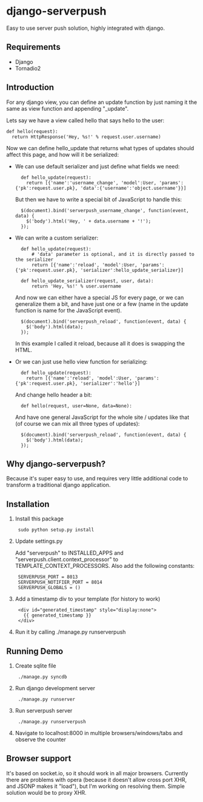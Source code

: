 django-serverpush
=================

Easy to use server push solution, highly integrated with django.

Requirements
------------

* Django
* Tornadio2

Introduction
------------

For any django view, you can define an update function by just naming it the
same as view function and appending "_update".

Lets say we have a view called hello that says hello to the user:

    def hello(request):
      return HttpResponse('Hey, %s!' % request.user.username)

Now we can define hello_update that returns what types of updates should affect
this page, and how will it be serialized:

* We can use default serializer and just define what fields we need:

        def hello_update(request):
          return [{'name':'username_change', 'model':User, 'params':{'pk':request.user.pk}, 'data':{'username':'object.username'}}]

    But then we have to write a special bit of JavaScript to handle this:

        $(document).bind('serverpush_username_change', function(event, data) {
          $('body').html('Hey, ' + data.username + '!');
        });

* We can write a custom serializer:

        def hello_update(request):
            # 'data' parameter is optional, and it is directly passed to the serializer
            return [{'name':'reload', 'model':User, 'params':{'pk':request.user.pk}, 'serializer':hello_update_serializer}]

        def hello_update_serializer(request, user, data):
            return 'Hey, %s!' % user.username

    And now we can either have a special JS for every page, or we can generalize
    them a bit, and have just one or a few (name in the update function is name for
    the JavaScript event).

        $(document).bind('serverpush_reload', function(event, data) {
          $('body').html(data);
        });

    In this example I called it reload, because all it does is swapping the HTML.

* Or we can just use hello view function for serializing:

        def hello_update(request):
          return [{'name':'reload', 'model':User, 'params':{'pk':request.user.pk}, 'serializer':'hello'}]

    And change hello header a bit:

        def hello(request, user=None, data=None):

    And have one general JavaScript for the whole site / updates like that
    (of course we can mix all three types of updates):

        $(document).bind('serverpush_reload', function(event, data) {
          $('body').html(data);
        });

Why django-serverpush?
----------------------

Because it's super easy to use, and requires very little additional code to
transform a traditional django application.

Installation
------------

1. Install this package

        sudo python setup.py install

2. Update settings.py

    Add "serverpush" to INSTALLED_APPS and
    "serverpush.client.context_processor" to TEMPLATE_CONTEXT_PROCESSORS.
    Also add the following constants:

        SERVERPUSH_PORT = 8013
        SERVERPUSH_NOTIFIER_PORT = 8014
        SERVERPUSH_GLOBALS = ()

3. Add a timestamp div to your template (for history to work)

        <div id="generated_timestamp" style="display:none">
          {{ generated_timestamp }}
        </div>

4. Run it by calling ./manage.py runserverpush

Running Demo
------------

1. Create sqlite file

        ./manage.py syncdb

2. Run django development server

        ./manage.py runserver

3. Run serverpush server

        ./manage.py runserverpush

4. Navigate to localhost:8000 in multiple browsers/windows/tabs and observe the counter

Browser support
---------------

It's based on socket.io, so it should work in all major browsers.
Currently there are problems with opera (because it doesn't allow cross port
XHR, and JSONP makes it "load"), but I'm working on resolving them. Simple
solution would be to proxy XHR.
